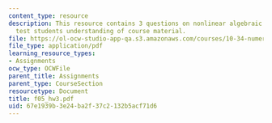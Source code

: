 ```yaml
---
content_type: resource
description: This resource contains 3 questions on nonlinear algebraic systems to
  test students understanding of course material.
file: https://ol-ocw-studio-app-qa.s3.amazonaws.com/courses/10-34-numerical-methods-applied-to-chemical-engineering-fall-2005/67e1939b3e24ba2f37c2132b5acf71d6_f05_hw3.pdf
file_type: application/pdf
learning_resource_types:
- Assignments
ocw_type: OCWFile
parent_title: Assignments
parent_type: CourseSection
resourcetype: Document
title: f05_hw3.pdf
uid: 67e1939b-3e24-ba2f-37c2-132b5acf71d6
---
```

